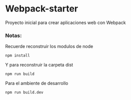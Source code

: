 # Webpack-starter
Proyecto inicial para crear aplicaciones web con Webpack
### Notas:
Recuerde reconstruir los modulos de node
```
npm install
```
Y para reconstruir la carpeta dist
```
npm run build
```
Para el ambiente de desarrollo
```
npm run build.dev
```